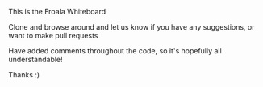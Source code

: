 This is the Froala Whiteboard

Clone and browse around and let us know if you have any suggestions, or want to make pull requests

Have added comments throughout the code, so it's hopefully all understandable!

Thanks :)
